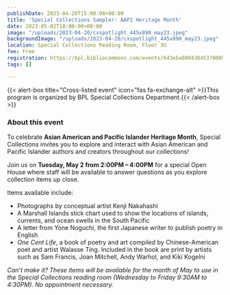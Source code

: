 ```yaml
---
publishDate: 2023-04-20T15:00:08+00:00
title: 'Special Collections Sampler: AAPI Heritage Month'
date: 2023-05-02T18:00:00+00:00
image: "/uploads/2023-04-20/cxspotlight_445x890_may23.jpeg"
backgroundImage: "/uploads/2023-04-20/cxspotlight_445x890_may23.jpeg"
location: Special Collections Reading Room, Floor 3U
fee: Free
registration: https://bpl.bibliocommons.com/events/643eba8004384537000907de
tags: []

---
```

{{< alert-box title="Cross-listed event" icon="fas fa-exchange-alt" >}}This program is organized by BPL Special Collections Department.{{< /alert-box >}}

### About this event

To celebrate **Asian American and Pacific Islander Heritage Month**, Special Collections invites you to explore and interact with Asian American and Pacific Islander authors and creators throughout our collections!

Join us on **Tuesday, May 2 from 2:00PM – 4:00PM** for a special Open House where staff will be available to answer questions as you explore collection items up close. 

Items available include:

* Photographs by conceptual artist Kenji Nakahashi
* A Marshall Islands stick chart used to show the locations of islands, currents, and ocean swells in the South Pacific
* A letter from Yone Noguchi, the first Japanese writer to publish poetry in English
* _One Cent Life_, a book of poetry and art compiled by Chinese-American poet and artist Walasse Ting. Included in the book are print by artists such as Sam Francis, Joan Mitchell, Andy Warhol, and Kiki Kogelni

_Can’t make it? These items will be available for the month of May to use in the Special Collections reading room (Wednesday to Friday 9:30AM to 4:30PM). No appointment necessary._